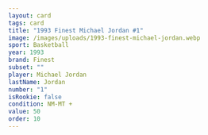```yaml
---
layout: card
tags: card
title: "1993 Finest Michael Jordan #1"
image: /images/uploads/1993-finest-michael-jordan.webp
sport: Basketball
year: 1993
brand: Finest
subset: ""
player: Michael Jordan
lastName: Jordan
number: "1"
isRookie: false
condition: NM-MT +
value: 50
order: 10
---
```

